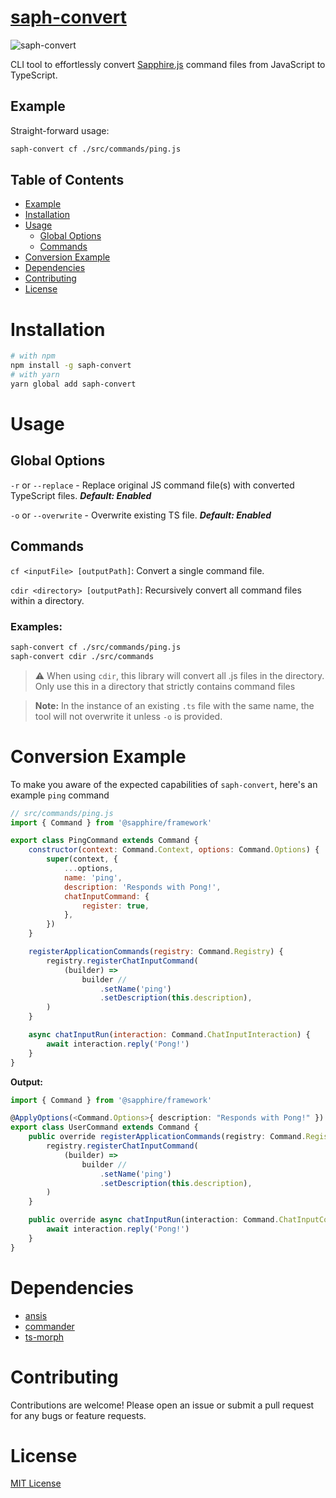 # [saph-convert](https://github.com/fearandesire/saph-convert)

![saph-convert](https://img.shields.io/badge/saph--convert-v1.0.0-blue)

CLI tool to effortlessly convert [Sapphire.js](https://sapphirejs.dev/) command files from JavaScript to TypeScript.

## Example
Straight-forward usage:
```bash
saph-convert cf ./src/commands/ping.js
```

## Table of Contents
- [Example](#example)
- [Installation](#installation)
- [Usage](#usage)
    - [Global Options](#global-options)
    - [Commands](#commands)
- [Conversion Example](#conversion-example)
- [Dependencies](#dependencies)
- [Contributing](#contributing)
- [License](#license)


# Installation

```bash
# with npm
npm install -g saph-convert
# with yarn
yarn global add saph-convert
```

# Usage
## Global Options
`-r` or `--replace` - Replace original JS command file(s) with converted TypeScript files. **_Default: Enabled_**

`-o` or `--overwrite` - Overwrite existing TS file. **_Default: Enabled_**


## Commands

`cf <inputFile> [outputPath]`: Convert a single command file.

`cdir <directory> [outputPath]`: Recursively convert all command files within a directory.

### **Examples:**
```bash
saph-convert cf ./src/commands/ping.js
saph-convert cdir ./src/commands
```
> ⚠️ When using `cdir`, this library will convert all .js files in the directory. Only use this in a directory that strictly contains command files

> **Note:** In the instance of an existing `.ts` file with the same name, the tool will not overwrite it unless `-o` is provided.

# Conversion Example
To make you aware of the expected capabilities of `saph-convert`, here's an example `ping` command
```js 
// src/commands/ping.js
import { Command } from '@sapphire/framework'

export class PingCommand extends Command {
	constructor(context: Command.Context, options: Command.Options) {
		super(context, {
			...options,
			name: 'ping',
			description: 'Responds with Pong!',
			chatInputCommand: {
				register: true,
			},
		})
	}

	registerApplicationCommands(registry: Command.Registry) {
		registry.registerChatInputCommand(
			(builder) =>
				builder //
					.setName('ping')
					.setDescription(this.description),
		)
	}

	async chatInputRun(interaction: Command.ChatInputInteraction) {
		await interaction.reply('Pong!')
	}
}
```

**Output:**
```ts
import { Command } from '@sapphire/framework'

@ApplyOptions(<Command.Options>{ description: "Responds with Pong!" })
export class UserCommand extends Command {
	public override registerApplicationCommands(registry: Command.Registry) {
		registry.registerChatInputCommand(
			(builder) =>
				builder //
					.setName('ping')
					.setDescription(this.description),
		)
	}

	public override async chatInputRun(interaction: Command.ChatInputCommandInteraction) {
		await interaction.reply('Pong!')
	}
}
```

# Dependencies
- [ansis](https://www.npmjs.com/package/ansis)
- [commander](https://www.npmjs.com/package/commander)
- [ts-morph](https://www.npmjs.com/package/ts-morph)

# Contributing
Contributions are welcome! Please open an issue or submit a pull request for any bugs or feature requests.

# License
[MIT License](LICENSE)